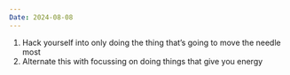 ```yaml
---
Date: 2024-08-08
---
```

1. Hack yourself into only doing the thing that’s going to move the needle most
2. Alternate this with focussing on doing things that give you energy